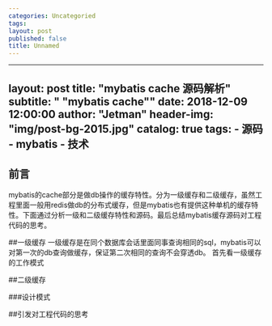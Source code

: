 ```yaml
---
categories: Uncategoried
tags: 
layout: post
published: false
title: Unnamed
---
```

---
layout:     post
title:      "mybatis cache 源码解析"
subtitle:   " \"mybatis cache\""
date:       2018-12-09 12:00:00
author:     "Jetman"
header-img: "img/post-bg-2015.jpg"
catalog: true
tags:
    - 源码
    - mybatis
    - 技术
---



## 前言

mybatis的cache部分是做db操作的缓存特性。分为一级缓存和二级缓存，虽然工程里面一般用redis做db的分布式缓存，但是mybatis也有提供这种单机的缓存特性。下面通过分析一级和二级缓存特性和源码。最后总结mybatis缓存源码对工程代码的思考。

##一级缓存
一级缓存是在同个数据库会话里面同事查询相同的sql，mybatis可以对第一次的db查询做缓存，保证第二次相同的查询不会穿透db。
首先看一级缓存的工作模式

##二级缓存

###设计模式

##引发对工程代码的思考

